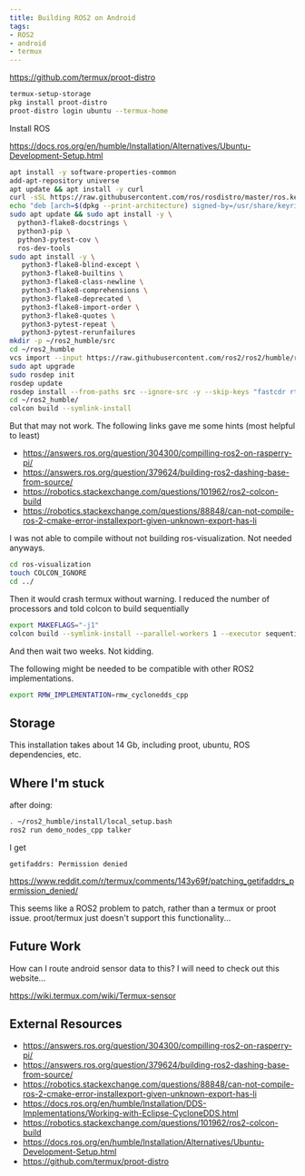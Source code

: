 ```yaml
---
title: Building ROS2 on Android
tags:
- ROS2
- android
- termux
---
```


<https://github.com/termux/proot-distro>

```bash
termux-setup-storage
pkg install proot-distro
proot-distro login ubuntu --termux-home
```

Install ROS

<https://docs.ros.org/en/humble/Installation/Alternatives/Ubuntu-Development-Setup.html>

```bash
apt install -y software-properties-common
add-apt-repository universe
apt update && apt install -y curl
curl -sSL https://raw.githubusercontent.com/ros/rosdistro/master/ros.key -o /usr/share/keyrings/ros-archive-keyring.gpg
echo "deb [arch=$(dpkg --print-architecture) signed-by=/usr/share/keyrings/ros-archive-keyring.gpg] http://packages.ros.org/ros2/ubuntu $(. /etc/os-release && echo $UBUNTU_CODENAME) main" | sudo tee /etc/apt/sources.list.d/ros2.list > /dev/null
sudo apt update && sudo apt install -y \
  python3-flake8-docstrings \
  python3-pip \
  python3-pytest-cov \
  ros-dev-tools
sudo apt install -y \
   python3-flake8-blind-except \
   python3-flake8-builtins \
   python3-flake8-class-newline \
   python3-flake8-comprehensions \
   python3-flake8-deprecated \
   python3-flake8-import-order \
   python3-flake8-quotes \
   python3-pytest-repeat \
   python3-pytest-rerunfailures  
mkdir -p ~/ros2_humble/src
cd ~/ros2_humble
vcs import --input https://raw.githubusercontent.com/ros2/ros2/humble/ros2.repos src   
sudo apt upgrade
sudo rosdep init
rosdep update
rosdep install --from-paths src --ignore-src -y --skip-keys "fastcdr rti-connext-dds-6.0.1 urdfdom_headers"
cd ~/ros2_humble/
colcon build --symlink-install
```

But that may not work.  The following links gave me some hints (most helpful to least)

* <https://answers.ros.org/question/304300/compilling-ros2-on-rasperry-pi/>
* <https://answers.ros.org/question/379624/building-ros2-dashing-base-from-source/>
* <https://robotics.stackexchange.com/questions/101962/ros2-colcon-build>
* <https://robotics.stackexchange.com/questions/88848/can-not-compile-ros-2-cmake-error-installexport-given-unknown-export-has-li>

I was not able to compile without not building ros-visualization.  Not needed anyways.

```bash
cd ros-visualization
touch COLCON_IGNORE
cd ../
```

Then it would crash termux without warning.  I reduced the number of processors and told colcon to build sequentially

```bash
export MAKEFLAGS="-j1"
colcon build --symlink-install --parallel-workers 1 --executor sequential
```

And then wait two weeks.  Not kidding.

The following  might be needed to be compatible with other ROS2 implementations.

```bash
export RMW_IMPLEMENTATION=rmw_cyclonedds_cpp
```

## Storage

This installation takes about 14 Gb, including proot, ubuntu, ROS dependencies, etc.

## Where I'm stuck

after  doing:

```bash
. ~/ros2_humble/install/local_setup.bash
ros2 run demo_nodes_cpp talker
```

I get

```
getifaddrs: Permission denied
```

<https://www.reddit.com/r/termux/comments/143y69f/patching_getifaddrs_permission_denied/>


This seems like a ROS2 problem to patch, rather than a termux or proot issue.  proot/termux just doesn't support this functionality...

## Future Work


How can I route android sensor data to this?  I will need to check out this website...

<https://wiki.termux.com/wiki/Termux-sensor>

## External Resources

* <https://answers.ros.org/question/304300/compilling-ros2-on-rasperry-pi/>
* <https://answers.ros.org/question/379624/building-ros2-dashing-base-from-source/>
* <https://robotics.stackexchange.com/questions/88848/can-not-compile-ros-2-cmake-error-installexport-given-unknown-export-has-li>
* <https://docs.ros.org/en/humble/Installation/DDS-Implementations/Working-with-Eclipse-CycloneDDS.html>
* <https://robotics.stackexchange.com/questions/101962/ros2-colcon-build>
* <https://docs.ros.org/en/humble/Installation/Alternatives/Ubuntu-Development-Setup.html>
* <https://github.com/termux/proot-distro>
